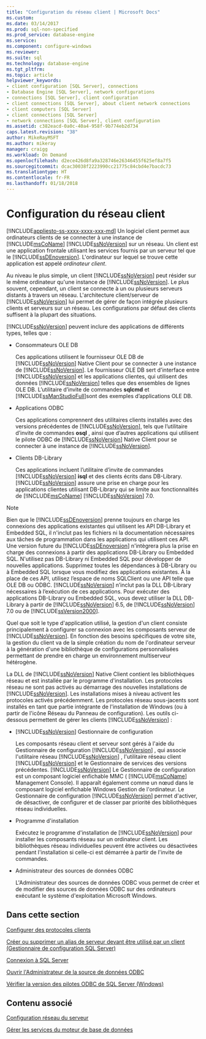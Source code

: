 ```yaml
---
title: "Configuration du réseau client | Microsoft Docs"
ms.custom: 
ms.date: 03/14/2017
ms.prod: sql-non-specified
ms.prod_service: database-engine
ms.service: 
ms.component: configure-windows
ms.reviewer: 
ms.suite: sql
ms.technology: database-engine
ms.tgt_pltfrm: 
ms.topic: article
helpviewer_keywords:
- client configuration [SQL Server], connections
- Database Engine [SQL Server], network configurations
- connections [SQL Server], client configuration
- client connections [SQL Server], about client network connections
- client computers [SQL Server]
- client connections [SQL Server]
- network connections [SQL Server], client configuration
ms.assetid: c382eacd-0a0c-40a4-958f-9b774eb2d734
caps.latest.revision: "38"
author: MikeRayMSFT
ms.author: mikeray
manager: craigg
ms.workload: On Demand
ms.openlocfilehash: d2ece426d8fa9a328746e26346455f625ef8a7f5
ms.sourcegitcommit: dcac30038f2223990cc21775c84cbd4e7bacdc73
ms.translationtype: HT
ms.contentlocale: fr-FR
ms.lasthandoff: 01/18/2018
---
```

# <a name="client-network-configuration"></a>Configuration du réseau client
[!INCLUDE[appliesto-ss-xxxx-xxxx-xxx-md](../../includes/appliesto-ss-xxxx-xxxx-xxx-md.md)] Un logiciel client permet aux ordinateurs clients de se connecter à une instance de [!INCLUDE[msCoName](../../includes/msconame-md.md)] [!INCLUDE[ssNoVersion](../../includes/ssnoversion-md.md)] sur un réseau. Un client est une application frontale utilisant les services fournis par un serveur tel que le [!INCLUDE[ssDEnoversion](../../includes/ssdenoversion-md.md)]. L'ordinateur sur lequel se trouve cette application est appelé *ordinateur client*.  
  
 Au niveau le plus simple, un client [!INCLUDE[ssNoVersion](../../includes/ssnoversion-md.md)] peut résider sur le même ordinateur qu'une instance de [!INCLUDE[ssNoVersion](../../includes/ssnoversion-md.md)]. Le plus souvent, cependant, un client se connecte à un ou plusieurs serveurs distants à travers un réseau. L'architecture client/serveur de [!INCLUDE[ssNoVersion](../../includes/ssnoversion-md.md)] lui permet de gérer de façon intégrée plusieurs clients et serveurs sur un réseau. Les configurations par défaut des clients suffisent à la plupart des situations.  
  
 [!INCLUDE[ssNoVersion](../../includes/ssnoversion-md.md)] peuvent inclure des applications de différents types, telles que :  
  
-   Consommateurs OLE DB  
  
     Ces applications utilisent le fournisseur OLE DB de [!INCLUDE[ssNoVersion](../../includes/ssnoversion-md.md)] Native Client pour se connecter à une instance de [!INCLUDE[ssNoVersion](../../includes/ssnoversion-md.md)]. Le fournisseur OLE DB sert d'interface entre [!INCLUDE[ssNoVersion](../../includes/ssnoversion-md.md)] et les applications clientes, qui utilisent des données [!INCLUDE[ssNoVersion](../../includes/ssnoversion-md.md)] telles que des ensembles de lignes OLE DB. L’utilitaire d’invite de commandes **sqlcmd** et [!INCLUDE[ssManStudioFull](../../includes/ssmanstudiofull-md.md)]sont des exemples d’applications OLE DB.  
  
-   Applications ODBC  
  
     Ces applications comprennent des utilitaires clients installés avec des versions précédentes de [!INCLUDE[ssNoVersion](../../includes/ssnoversion-md.md)], tels que l’utilitaire d’invite de commandes **osql** , ainsi que d’autres applications qui utilisent le pilote ODBC de [!INCLUDE[ssNoVersion](../../includes/ssnoversion-md.md)] Native Client pour se connecter à une instance de [!INCLUDE[ssNoVersion](../../includes/ssnoversion-md.md)].  
  
-   Clients DB-Library  
  
     Ces applications incluent l’utilitaire d’invite de commandes [!INCLUDE[ssNoVersion](../../includes/ssnoversion-md.md)] **isql** et des clients écrits dans DB-Library. [!INCLUDE[ssNoVersion](../../includes/ssnoversion-md.md)] assure une prise en charge pour les applications clientes utilisant DB-Library qui se limite aux fonctionnalités de [!INCLUDE[msCoName](../../includes/msconame-md.md)] [!INCLUDE[ssNoVersion](../../includes/ssnoversion-md.md)] 7.0.  
  
> [!NOTE]  
>  Bien que le [!INCLUDE[ssDEnoversion](../../includes/ssdenoversion-md.md)] prenne toujours en charge les connexions des applications existantes qui utilisent les API DB-Library et Embedded SQL, il n'inclut pas les fichiers ni la documentation nécessaires aux tâches de programmation dans les applications qui utilisent ces API. Une version future du [!INCLUDE[ssDEnoversion](../../includes/ssdenoversion-md.md)] n'intègrera plus la prise en charge des connexions à partir des applications DB-Library ou Embedded SQL. N'utilisez pas DB-Library ni Embedded SQL pour développer de nouvelles applications. Supprimez toutes les dépendances à DB-Library ou à Embedded SQL lorsque vous modifiez des applications existantes. À la place de ces API, utilisez l’espace de noms SQLClient ou une API telle que OLE DB ou ODBC. [!INCLUDE[ssNoVersion](../../includes/ssnoversion-md.md)] n’inclut pas la DLL DB-Library nécessaires à l’exécution de ces applications. Pour exécuter des applications DB-Library ou Embedded SQL, vous devez utiliser la DLL DB-Library à partir de [!INCLUDE[ssNoVersion](../../includes/ssnoversion-md.md)] 6.5, de [!INCLUDE[ssNoVersion](../../includes/ssnoversion-md.md)] 7.0 ou de [!INCLUDE[ssVersion2000](../../includes/ssversion2000-md.md)].  
  
 Quel que soit le type d'application utilisé, la gestion d'un client consiste principalement à configurer sa connexion avec les composants serveur de [!INCLUDE[ssNoVersion](../../includes/ssnoversion-md.md)]. En fonction des besoins spécifiques de votre site, la gestion du client va de la simple création du nom de l'ordinateur serveur à la génération d'une bibliothèque de configurations personnalisées permettant de prendre en charge un environnement multiserveur hétérogène.  
  
 La DLL de [!INCLUDE[ssNoVersion](../../includes/ssnoversion-md.md)] Native Client contient les bibliothèques réseau et est installée par le programme d'installation. Les protocoles réseau ne sont pas activés au démarrage des nouvelles installations de [!INCLUDE[ssNoVersion](../../includes/ssnoversion-md.md)]. Les installations mises à niveau activent les protocoles activés précédemment. Les protocoles réseau sous-jacents sont installés en tant que partie intégrante de l'installation de Windows (ou à partir de l'icône Réseau du Panneau de configuration). Les outils ci-dessous permettent de gérer les clients [!INCLUDE[ssNoVersion](../../includes/ssnoversion-md.md)] :  
  
-   [!INCLUDE[ssNoVersion](../../includes/ssnoversion-md.md)] Gestionnaire de configuration  
  
     Les composants réseau client et serveur sont gérés à l'aide du Gestionnaire de configuration [!INCLUDE[ssNoVersion](../../includes/ssnoversion-md.md)] , qui associe l'utilitaire réseau [!INCLUDE[ssNoVersion](../../includes/ssnoversion-md.md)] , l'utilitaire réseau client [!INCLUDE[ssNoVersion](../../includes/ssnoversion-md.md)] et le Gestionnaire de services des versions précédentes. [!INCLUDE[ssNoVersion](../../includes/ssnoversion-md.md)] Le Gestionnaire de configuration est un composant logiciel enfichable MMC ( [!INCLUDE[msCoName](../../includes/msconame-md.md)] Management Console). Il apparaît également comme un nœud dans le composant logiciel enfichable Windows Gestion de l'ordinateur. Le Gestionnaire de configuration [!INCLUDE[ssNoVersion](../../includes/ssnoversion-md.md)] permet d'activer, de désactiver, de configurer et de classer par priorité des bibliothèques réseau individuelles.  
  
-   Programme d'installation  
  
     Exécutez le programme d'installation de [!INCLUDE[ssNoVersion](../../includes/ssnoversion-md.md)] pour installer les composants réseau sur un ordinateur client. Les bibliothèques réseau individuelles peuvent être activées ou désactivées pendant l'installation si celle-ci est démarrée à partir de l'invite de commandes.  
  
-   Administrateur des sources de données ODBC  
  
     L'Administrateur des sources de données ODBC vous permet de créer et de modifier des sources de données ODBC sur des ordinateurs exécutant le système d'exploitation Microsoft Windows.  
  
## <a name="in-this-section"></a>Dans cette section  
 [Configurer des protocoles clients](../../database-engine/configure-windows/configure-client-protocols.md)  
  
 [Créer ou supprimer un alias de serveur devant être utilisé par un client &#40;Gestionnaire de configuration SQL Server&#41;](../../database-engine/configure-windows/create-or-delete-a-server-alias-for-use-by-a-client.md)  
  
 [Connexion à SQL Server](../../database-engine/configure-windows/logging-in-to-sql-server.md)  
  
 [Ouvrir l'Administrateur de la source de données ODBC](../../database-engine/configure-windows/open-the-odbc-data-source-administrator.md)  
  
 [Vérifier la version des pilotes ODBC de SQL Server &#40;Windows&#41;](../../database-engine/configure-windows/check-the-odbc-sql-server-driver-version-windows.md)  
  
## <a name="related-content"></a>Contenu associé  
 [Configuration réseau du serveur](../../database-engine/configure-windows/server-network-configuration.md)  
  
 [Gérer les services du moteur de base de données](../../database-engine/configure-windows/manage-the-database-engine-services.md)  
  
  
